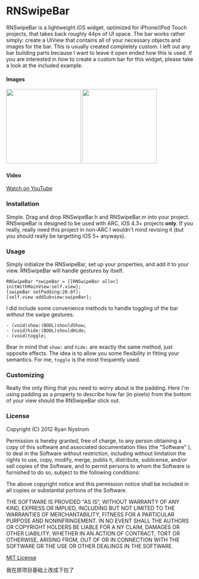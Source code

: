 RNSwipeBar
=========

RNSwipeBar is a lightweight iOS widget, optimized for iPhone/iPod Touch projects, that takes back roughly 44px of UI space. The bar works rather simply: create a UIView that contains all of your necessary objects and images for the bar. This is usually created completely custom. I left out any bar building parts because I want to leave it open ended how this is used. If you are interested in *how* to create a custom bar for this widget, please take a look at the included example.

#### Images

<img src="http://github.com/rnystrom/RNSwipeBar/raw/master/images/open.png" width="200" style="box-shadow: 2px 2px 5px #000: margin: 0 15px;" />
<img src="http://github.com/rnystrom/RNSwipeBar/raw/master/images/closed.png" width="200" style="box-shadow: 2px 2px 5px #000: margin: 0 15px;" />

#### Video

[Watch on YouTube](http://www.youtube.com/watch?v=pqEZgcvQUlM)

### Installation

Simple. Drag and drop RNSwipeBar.h and RNSwipeBar.m into your project. RNSwipeBar is designed to be used with ARC, iOS 4.3+ projects **only**. If you really, really need this project in non-ARC I wouldn't mind revising it (but you should really be targetting iOS 5+ anyways).

### Usage

Simply initialize the RNSwipeBar, set up your properties, and add it to your view. RNSwipeBar will handle gestures by itself. 

    RNSwipeBar *swipeBar = [[RNSwipeBar alloc] initWithMainView:self.view];
    [swipeBar setPadding:20.0f];
    [self.view addSubview:swipeBar];

I did include some convenience methods to handle toggling of the bar without the swipe gestures.

    - (void)show:(BOOL)shouldShow;
    - (void)hide:(BOOL)shouldHide;
    - (void)toggle;

Bear in mind that <code>show:</code> and <code>hide:</code> are exactly the same method, just opposite effects. The idea is to allow you some flexibility in fitting your semantics. For me, <code>toggle</code> is the most frequently used.

### Customizing

Really the only thing that you need to worry about is the padding. Here I'm using padding as a property to describe how far (in pixels) from the bottom of your view should the RNSwipeBar stick out.

### License

Copyright (C) 2012 Ryan Nystrom
 
Permission is hereby granted, free of charge, to any person obtaining a copy of this software and associated documentation files (the "Software"  ), to deal in the Software without restriction, including without limitation the rights to use, copy, modify, merge, publis    h, distribute, sublicense, and/or sell copies of the Software, and to permit persons to whom the Software is furnished to do so, subject to the following conditions:
 
The above copyright notice and this permission notice shall be included in all copies or substantial portions of the Software.
 
THE SOFTWARE IS PROVIDED "AS IS", WITHOUT WARRANTY OF ANY KIND, EXPRESS OR IMPLIED, INCLUDING BUT NOT LIMITED TO THE WARRANTIES OF MERCHANTABILITY, FITNESS FOR A PARTICULAR PURPOSE AND NONINFRINGEMENT. IN NO EVENT SHALL THE AUTHORS OR COPYRIGHT HOLDERS BE LIABLE FOR A    NY CLAIM, DAMAGES OR OTHER LIABILITY, WHETHER IN AN ACTION OF CONTRACT, TORT OR OTHERWISE, ARISING FROM, OUT OF OR IN CONNECTION WITH THE SOFTWARE OR THE USE OR OTHER DEALINGS IN THE SOFTWARE.

[MIT License](http://www.opensource.org/licenses/mit-license.php)

我在原项目基础上改成下拉了
